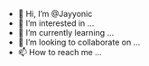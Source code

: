 - 👋 Hi, I’m @Jayyonic
- 👀 I’m interested in ...
- 🌱 I’m currently learning ...
- 💞️ I’m looking to collaborate on ...
- 📫 How to reach me ...

<!---
Jayyonic/Jayyonic is a ✨ special ✨ repository because its `README.md` (this file) appears on your GitHub profile.
You can click the Preview link to take a look at your changes.
--->

